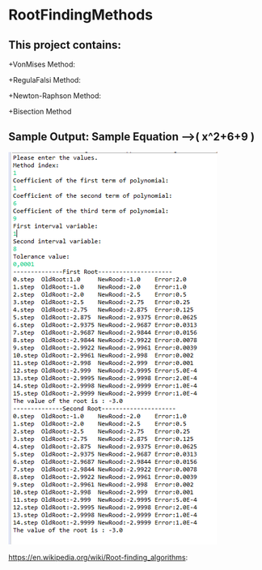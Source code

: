 # RootFindingMethods


This project contains:
---------

+VonMises Method:

+RegulaFalsi Method:

+Newton-Raphson Method:

+Bisection Method

Sample Output: Sample Equation -->( x^2+6+9 )
------
![Screenshot](SampleOutput.png)


https://en.wikipedia.org/wiki/Root-finding_algorithms:




